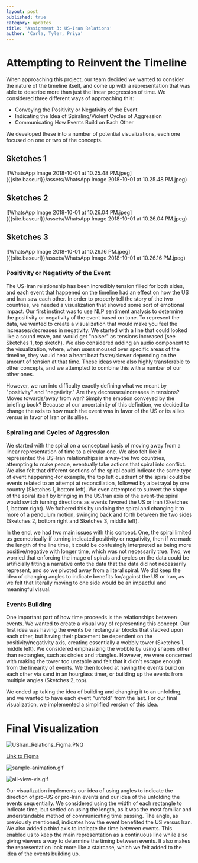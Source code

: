 ```yaml
---
layout: post
published: true
category: updates
title: 'Assignment 3: US-Iran Relations'
author: 'Carla, Tyler, Priya'
---
```

# Attempting to Reinvent the Timeline

When approaching this project, our team decided we wanted to consider the nature of the timeline itself, and come up with a representation that was able to describe more than just the linear progression of time. We considered three different ways of approaching this:

- Conveying the Positivity or Negativity of the Event
- Indicating the Idea of Spiraling/Violent Cycles of Aggression
- Communicating How Events Build on Each Other

We developed these into a number of potential visualizations, each one focused on one or two of the concepts.

## Sketches 1
![WhatsApp Image 2018-10-01 at 10.25.48 PM.jpeg]({{site.baseurl}}/assets/WhatsApp Image 2018-10-01 at 10.25.48 PM.jpeg)

## Sketches 2
![WhatsApp Image 2018-10-01 at 10.26.04 PM.jpeg]({{site.baseurl}}/assets/WhatsApp Image 2018-10-01 at 10.26.04 PM.jpeg)

## Sketches 3
![WhatsApp Image 2018-10-01 at 10.26.16 PM.jpeg]({{site.baseurl}}/assets/WhatsApp Image 2018-10-01 at 10.26.16 PM.jpeg)

### Positivity or Negativity of the Event

The US-Iran relationship has been incredibly tension filled for both sides, and each event that happened on the timeline had an effect on how the US and Iran saw each other. In order to properly tell the story of the two countries, we needed a visualization that showed some sort of emotional impact.
Our first instinct was to use NLP sentiment analysis to determine the positivity or negativity of the event based on tone. To represent the data, we wanted to create a visualization that would make you feel the increases/decreases in negativity. We started with a line that could looked like a sound wave, and would get "noiser" as tensions increased (see Sketches 1, top sketch). We also considered adding an audio component to the visualization, where, when users moused over specific areas of the timeline, they would hear a heart beat faster/slower depending on the amount of tension at that time. These ideas were also highly transferable to other concepts, and we attempted to combine this with a number of our other ones.

However, we ran into difficulty exactly defining what we meant by "positivity" and "negativity." Are they decreases/increases in tensions? Moves towards/away from war? Simply the emotion conveyed by the briefing book? Because of our uncertainity of this definition, we decided to change the axis to how much the event was in favor of the US or its allies versus in favor of Iran or its allies. 

### Spiraling and Cycles of Aggression

We started with the spiral on a conceptual basis of moving away from a linear representation of time to a circular one. We also felt like it represented the US-Iran relationships in a way-the two countries, attempting to make peace, eventually take actions that spiral into conflict. We also felt that different sections of the spiral could indicate the same type of event happening-for example, the top left quadrant of the spiral could be events related to an attempt at reconciliation, followed by a betrayal by one country (Sketches 1, bottom left). We even attempted to subvert the shape of the spiral itself by bringing in the US/Iran axis of the event-the spiral would switch turning directions as events favored the US or Iran (Sketches 1, bottom right). We futhered this by undoing the spiral and changing it to more of a pendulum motion, swinging back and forth between the two sides (Sketches 2, bottom right and Sketches 3, middle left).

In the end, we had two main issues with this concept. One, the spiral limited us geometrically-if turning indicated positivity or negativity, then if we made the length of the line time, it could be confusingly interpreted as being more positive/negative with longer time, which was not necessarily true. Two, we worried that enforcing the image of spirals and cycles on the data could be artificially fitting a narrative onto the data that the data did not necessarily represent, and so we pivoted away from a literal spiral. We did keep the idea of changing angles to indicate benefits for/against the US or Iran, as we felt that literally moving to one side would be an impactful and meaningful visual.

### Events Building

One important part of how time proceeds is the relationships between events. We wanted to create a visual way of representing this concept. Our first idea was having the events be rectangular blocks that stacked upon each other, but having their placement be dependent on the positivity/negativity axis, creating essentially a wobbly tower (Sketches 1, middle left). We considered emphasizing the wobble by using shapes other than rectangles, such as circles and triangles. However, we were concerned with making the tower too unstable and felt that it didn't escape enough from the linearity of events. We then looked at having the events build on each other via sand in an hourglass timer, or building up the events from multiple angles (Sketches 2, top). 

We ended up taking the idea of building and changing it to an unfolding, and we wanted to have each event "unfold" from the last. For our final visualization, we implemented a simplified version of this idea. 

# Final Visualization

![USIran_Relations_Figma.PNG]({{site.baseurl}}/assets/USIran_Relations_Figma.PNG)

[Link to Figma](https://www.figma.com/file/NOdJpbdH9AXF5W3NDCt4HWd3/US-Iran-Visualization?node-id=0%3A1)

![sample-animation.gif]({{site.baseurl}}/assets/sample-animation.gif)

![all-view-vis.gif]({{site.baseurl}}/assets/all-view-vis.gif)

Our visualization implements our idea of using angles to indicate the direction of pro-US or pro-Iran events and our idea of the unfolding the events sequentially. We considered using the width of each rectangle to indicate time, but settled on using the length, as it was the most familiar and understandable method of communicating time passing. The angle, as previously mentioned, indicates how the event benefited the US versus Iran. We also added a third axis to indicate the time between events. This enabled us to keep the main representation as a continuous line while also giving viewers a way to determine the timing between events. It also makes the representation look more like a staircase, which we felt added to the idea of the events building up.
